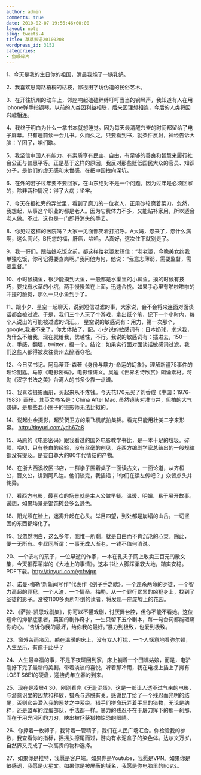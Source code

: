 ```yaml
---
author: admin
comments: true
date: 2010-02-07 19:56:46+00:00
layout: note
slug: tweets-4
title: 草草絮语20100208
wordpress_id: 3152
categories:
- 鱼眼碎片
---
```


1、今天是我的生日你的祖国，清晨我炖了一锅乳鸽。

2、我喜欢思南路梧桐的枯枝，鄙视田字坊伪造的民俗艺术。

3、在开往杭州的动车上，邻座响起磕磕绊绊叮叮当当的钢琴声，我知道有人在用iphone弹手指钢琴。以前的人类因利益相联，后来因理想相连，今后的人类将因兴趣相连。

4、我终于明白为什么一拿书本就想睡觉。因为每天最清醒兴奋的时间都留给了电子屏幕。只有睡前读一会儿书。久而久之，只要看到书，就条件反射，神经告诉大脑：丫困了，咱们歇。

5、我坚信中国人有能力、有素质享有民主、自由，有足够的善良和智慧来履行社会公正与普惠平等。正是基于这样的原因，我反对那些贬低国民大众的官员、知识分子，是他们的虚无感和末世感，在把中国拽向深坑。

6、在外的游子过年要不要回家，在山东绝对不是一个问题。因为过年是必须回家的，除非两种情况：得了大病；坐牢。

7、今天在报社旁的弄堂里，看到了磨刀的一位老人，正用砂轮磨着菜刀。忽然，我想起，从事这个职业的都是老人。因为它费体力不多，又能贴补家用，所以适合老人做。不过，这也是一门即将消失的手艺。

8、你见过这样的医院吗？大家一见面都笑着打招呼。A大妈，您来了，您什么病啊，这么高兴。B托您的福，肝癌，哈哈。 A真好，这次住下就别走了。

9、我一哥们，跟姑娘吃饭之前，都这样给老婆发短信：“老老婆，今晚美女约我单独吃饭，你可记得要查岗啊。”我问他为何，他说：“我意志薄弱，需要监督，需要监督。” 

10、小时候摸鱼，很少能摸到大鱼，一般都是水渠里的小鲫鱼。摸的时候有技巧，要找有水草的小坑，两手慢慢盖在上面，迅速合拢。如果手心里有啪啦啪啦的冲撞的触觉，那么一只小鱼到手了。

11、跟小夕、星空一起聊天，说到短信过滤的事，大家说，会不会将来连面对面谈话都会被过滤。于是，我们三个人玩了个游戏，拿出纸个笔，记下一个小时内，每个人说出的可能被过滤的词汇。， 星空说的敏感词有：用力，第一次那个，google,我进不来了，你太体贴了，配。小夕说的敏感词有：日本奶球，求求我，为什么不给我，现在就给我，优越性，不行。我说的敏感词有：插进去，150一次，手感，翻墙，twitter，摄一个。结论：如果实行面对面谈话敏感词过滤，我们这些人都得被发往贵州去醉酒夺枪。

12、今日买书记。阿马蒂亚-森著《身份与暴力-命运的幻象》，理解新疆75事件的理论钥匙。马原《电影密码》，电影课讲义。吴迪《世界名诗欣赏》朗诵素材。蒋勋《汉字书法之美》台湾人的书多少靠一点谱。

13、我喜欢摄影画册，买起来从不疼钱。今天花170元买了刘香成《中国：1976-1983》画册。其英文书名是：China After Mao. 虽然镜头对准市井，但拍的大气磅礴，是那些混小圈子的摄影师无法比拟的。  

14、说起业余摄影，超赞贺卫方的乘飞机航拍集锦。看完只能用壮美二字来形容。 http://tinyurl.com/ydh67a8  

15、马原的《电影密码》跟我看过的国外电影教学书比，是一本十足的垃圾。碎烦、唠叨、只有苍白的经验，没有丝毫的创见，连西方编剧学家总结出的一般规律都没有提及。是妄自尊大的80年代情结的产物。

16、在浙大西溪校区书店，一群学子围着桌子一面读古文，一面论道，从齐桓公，晋文公，讲到阿凡达。他们谈完，我插话；「你们在读左传吧？」众皆点头并诧异。

17、看西方电影，最喜欢的场景就是主人公做早餐。温暖、明媚、易于展开故事。试想，如果场景是馄饨摊会多么逊色。

18、阳光照在脸上，迷雾升起在心头。举目四望，到处都是崩塌的山岳。一切坚固的东西都熔化了。

19、我忽然明白，这么多年，我惟一所剩，就是自由而不肯沉沦的心灵。除此，便一无所有。李叔同所谓：一事无成人渐老，一钱不值何消说。 

20、一个农村的孩子，一位早逝的作家，一本在孔夫子网上敢卖三百元的散文集，今天推荐苇岸的《大地上的事情》。这本书让人脚踩柔软大地，踏实安稳。PDF下载。http://tinyurl.com/ycfwjpp  

21、诺曼-梅勒“新新闻写作”代表作《刽子手之歌》。一个连杀两命的歹徒，一个智力高超的罪犯，一个人渣，一个情圣。梅勒，从一个罪行累累的凶犯身上，找到了圣徒的影子。没被1100多页所吓倒的读者，将发现一座废墟上的花园。

22、《萨拉-凯恩戏剧集》，你可以不懂戏剧，讨厌舞台腔，但你不能不看她。这位短命的抑郁症患者，英国的剧作奇才，一生只留下五个剧本，每一句台词都能砸痛你的心。“告诉你我的最坏，给你我的最好。”暴力到极致，也爱到极致。


23、窗外苦雨冷风，躺在温暖的床上，没有女人打扰，一个人惬意地看弥尔顿，人生至乐，有逾于此乎？ 

24、人生最幸福的事，不是下夜班回到家，床上躺着一个田螺姑娘，而是，电驴刚好下完了最新的美剧。带着淡淡的喜悦，听着那冷雨，我在电视上插上了拷有LOST S6E1的硬盘，迎接虎年立春的到来。 

25、现在是凌晨4:30，刚刚看完《无耻混蛋》，这是一部让人透不过气来的电影，与潜意识里的囚禁和释放，猎杀与逃脱有关。感谢昆丁给了一个残忍而光明的结尾，否则它会潜入我的恶梦之中萦绕。猎手们拼命玩弄着手里的猎物，无论是纳粹，还是盟军的混蛋部队，手法都一样。暴力的残忍不在于屠刀挥下的那一刹那，而在于用光闪闪的刀刃，映出被俘获猎物惊恐的眼睛。

26、你捧着一枚卵子，我背着一管精子，我们在人民广场汇合。你检验我的参数，我查看你的指标，摇摇头擦尾而过，游向有水泥盒子的染色体。达尔文万岁，自然界又完成了一次高贵的物种选择。  

27、如果你是推特，我愿是客户端。如果你是Youtube，我愿是VPN。如果你是敏感词，我愿是火星文。如果你是被屏蔽的域名，我愿是你电脑里的hosts。
